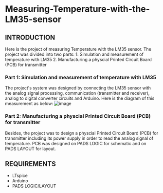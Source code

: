 # Measuring-Temperature-with-the-LM35-sensor
## INTRODUCTION
Here is the project of measuring Temperature with the LM35 sensor. The project was divided into two parts:
    1. Simulation and measurement of temperature with LM35
    2. Manufacturing a physcial Printed Circuit Board (PCB) for transmitter
### Part 1: Simulation and measurement of temperature with LM35
The project's system was designed by connecting the LM35 sensor with the analog signal processing, communication (transmitter and receiver), analog to digital converter circuits and Arduino. Here is the diagram of this measurement as below:
![image](https://github.com/Yendang1206/Measuring-Temperature-with-the-LM35-sensor/assets/86560239/27d2ad32-f9f7-4900-b8d7-8273d9fe72b5)
### Part 2: Manufacturing a physcial Printed Circuit Board (PCB) for transmitter
Besides, the project was to design a physcial Printed Circuit Board (PCB) for transmitter including its power supply in order to read the analog signal of temperature. PCB was designed on PADS LOGIC for schematic and on PADS LAYOUT for layout.
## REQUIREMENTS
- LTspice
- Arduino
- PADS LOGIC/LAYOUT
